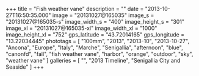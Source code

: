 +++
title = "Fish weather vane"
description = ""
date = "2013-10-27T16:50:35.000"
image = "20131027@165035"
image_s = "20131027@165035-s"
image_width_s = "400"
image_height_s = "301"
image_xl = "20131027@165035-xl"
image_width_xl = "1000"
image_height_xl = "752"
gps_latitude = "43.72014165"
gps_longitude = "13.22034445"
phototags = [ "100mm", "2013", "2013-10", "2013-10-27", "Ancona", "Europe", "Italy", "Marche", "Senigallia", "afternoon", "blue", "canonfd", "fall", "fish weather vane", "harbor", "orange", "outdoor", "sky", "weather vane" ]
galleries = [ "", "2013 Timeline", "Senigallia City and Seaside" ]
+++
